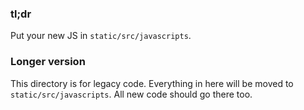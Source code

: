 ### tl;dr

Put your new JS in `static/src/javascripts`.

### Longer version

This directory is for legacy code. Everything in here will be moved to `static/src/javascripts`. All new code should go there too.
